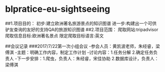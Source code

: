 # blpratice-eu-sightseeing

##1.项目目的：
初步:建立欧洲著名旅游景点的知识图谱
进一步:构建出一个可供驴友查询的友好的支持QA的旅游知识图谱
##2.项目范围：
爬取网站:tripadvisor
爬取信息目标:欧洲著名景点
限定爬取目标语言:英文

##会议记录
###2017/7/22第一次小组会议<a name="meeting"></a>
-参会人员：黄凯波老师，朱经睿，梁傅淇
-主题：明确工作内容，制定工作计划
-讨论内容：1.任务分解 2.确定任务负责人
-下一步安排：1.爬虫，负责人：朱经睿，宋佳协助
            2.数据库设计，负责人：梁傅淇
